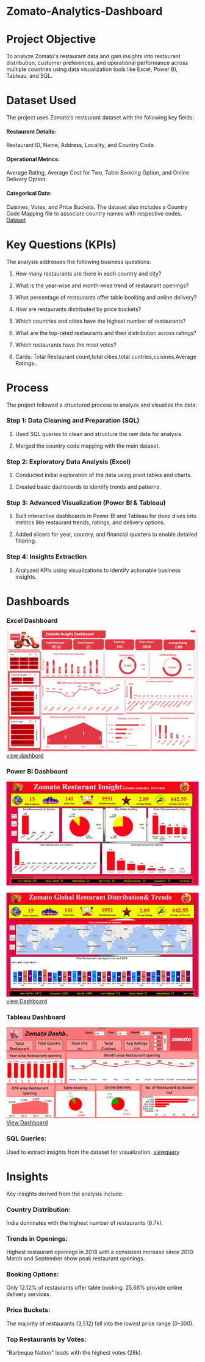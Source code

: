 # Zomato-Analytics-Dashboard
# Project Objective
To analyze Zomato's restaurant data and gain insights into restaurant distribution, customer preferences, and operational performance across multiple countries using data visualization tools like Excel, Power BI, Tableau, and SQL.
# Dataset Used
The project uses Zomato's restaurant dataset with the following key fields:

#### Restaurant Details:
Restaurant ID, Name, Address, Locality, and Country Code.
#### Operational Metrics:
Average Rating, Average Cost for Two, Table Booking Option, and Online Delivery Option.
#### Categorical Data: 
Cuisines, Votes, and Price Buckets.
The dataset also includes a Country Code Mapping file to associate country names with respective codes.
<a href="https://github.com/Jaseela-Thayyil/Zomato-Analytics-Dashboard/blob/main/Zomato%20%20Data.x">Dataset</a>
# Key Questions (KPIs)
The analysis addresses the following business questions:

1. How many restaurants are there in each country and city?

2. What is the year-wise and month-wise trend of restaurant openings?

3. What percentage of restaurants offer table booking and online delivery?

4. How are restaurants distributed by price buckets?

5. Which countries and cities have the highest number of restaurants?

6. What are the top-rated restaurants and their distribution across ratings?

7. Which restaurants have the most votes?

8. Cards: Total Restaurant count,total cities,total cuntries,cuisines,Average Ratings..

# Process
The project followed a structured process to analyze and visualize the data:
### Step 1: Data Cleaning and Preparation (SQL)
1. Used SQL queries to clean and structure the raw data for analysis.

2. Merged the country code mapping with the main dataset.

### Step 2: Exploratory Data Analysis (Excel)
1. Conducted initial exploration of the data using pivot tables and charts.

2. Created basic dashboards to identify trends and patterns.

### Step 3: Advanced Visualization (Power BI & Tableau)
1. Built interactive dashboards in Power BI and Tableau for deep dives into metrics like restaurant trends, ratings, and delivery options.

2. Added slicers for year, country, and financial quarters to enable detailed filtering.
### Step 4: Insights Extraction
1. Analyzed KPIs using visualizations to identify actionable business insights.
# Dashboards
### Excel Dashboard


![Screenshot of Applicatio ](https://github.com/Jaseela-Thayyil/Zomato-Analytics-Dashboard/blob/main/zomato%20excel%20db.png)
<a href="https://github.com/Jaseela-Thayyil/Zomato-Analytics-Dashboard/blob/main/Zomato%20project%20excel.xlsx">view dashbord</a>
### Power Bi Dashboard
![Screenshot of Applicatio ](https://github.com/Jaseela-Thayyil/Zomato-Analytics-Dashboard/blob/main/Zomato%20powe%20bi%20db-1.png)

![Screenshot of Applicatio](https://github.com/Jaseela-Thayyil/Zomato-Analytics-Dashboard/blob/main/Zomato%20power%20bi%20db-2.png)
<a href="https://github.com/Jaseela-Thayyil/Zomato-Analytics-Dashboard/blob/main/Power%20bi%20project.pbix">view Dashboard</a>
### Tableau Dashboard
![Screenshot of Applicatio](https://github.com/Jaseela-Thayyil/Zomato-Analytics-Dashboard/blob/main/Zomato%20tableau%20db.png)
<a href="https://github.com/Jaseela-Thayyil/Zomato-Analytics-Dashboard/blob/main/Zomato%20Dashboard%20tableau.twbx">View Dashboard</a>
### SQL Queries: 
Used to extract insights from the dataset for visualization.
<a href="https://github.com/Jaseela-Thayyil/Zomato-Analytics-Dashboard/blob/main/zomatodash.sql">viewquery</a>
# Insights
Key insights derived from the analysis include:

### Country Distribution: 
India dominates with the highest number of restaurants (8.7k).
### Trends in Openings:
Highest restaurant openings in 2018 with a consistent increase since 2010.
March and September show peak restaurant openings.
### Booking Options:
Only 12.12% of restaurants offer table booking.
25.66% provide online delivery services.
### Price Buckets:
The majority of restaurants (3,512) fall into the lowest price range (0–300).
### Top Restaurants by Votes:
"Barbeque Nation" leads with the highest votes (28k).

